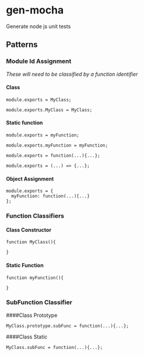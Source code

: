 # gen-mocha
Generate node js unit tests

## Patterns

### Module Id Assignment

*These will need to be classified by a function identifier*

#### Class
```
module.exports = MyClass;
```

```
module.exports.MyClass = MyClass;
```

#### Static function
```
module.exports = myFunction;
```
```
module.exports.myFunction = myFunction;
```
```
module.exports = function(...){...};
```
```
module.exports = (...) => {...};
```

#### Object Assignment
```
module.exports = {
  myFunction: function(...){...}
};
```

### Function Classifiers

#### Class Constructor
```
function MyClass(){

}
```

#### Static Function
```
function myFunction(){

}
```

### SubFunction Classifier

####Class Prototype
```
MyClass.prototype.subFunc = function(...){...};
```

####Class Static
```
MyClass.subFunc = function(...){...};
```
